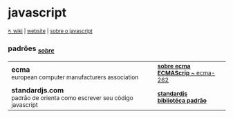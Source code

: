 # javascript 

<sub>[:arrow_upper_left: wiki](../../README.md) \| [website](https://www.javascript.com/) \| [sobre o javascript](about.md)<sub>

### padrões <sub> [*sobre*](padroes.md) <sub>



|  |  |
|--|--|
| **ecma** <br/><sub>european computer manufacturers association</sub> | <sup>[**sobre ecma**](ecma.md) <br/> [**ECMAScrip** ~ ecma-262](https://262.ecma-international.org/12.0/)</sup> |
| **standardjs.com** <br/><sub>padrão de orienta como escrever seu código javascript</sub> | <sup>[**standardjs**](https://standardjs.com/) <br/> [**bibliotéca padrão**](https://github.com/standard)</sup> |


<sup></sup>
---

